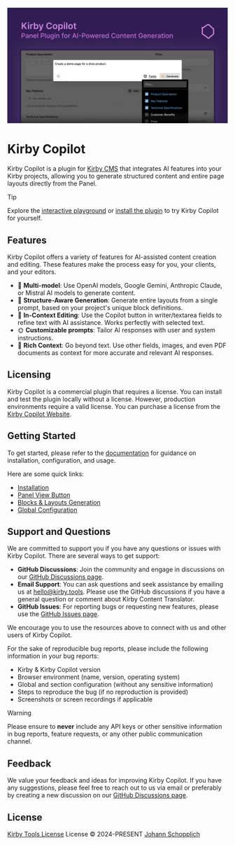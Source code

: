[![Kirby Copilot](./.github/social-card.png)](https://kirby.tools/copilot)

# Kirby Copilot

Kirby Copilot is a plugin for [Kirby CMS](https://getkirby.com) that integrates AI features into your Kirby projects, allowing you to generate structured content and entire page layouts directly from the Panel.

> [!TIP]
> Explore the [interactive playground](https://try.kirbycopilot.com) or [install the plugin](https://kirby.tools/docs/copilot/getting-started/installation) to try Kirby Copilot for yourself.

## Features

Kirby Copilot offers a variety of features for AI-assisted content creation and editing. These features make the process easy for you, your clients, and your editors.

- 🦙 **Multi-model**: Use OpenAI models, Google Gemini, Anthropic Claude, or Mistral AI models to generate content.
- 🧱 **Structure-Aware Generation**: Generate entire layouts from a single prompt, based on your project's unique block definitions.
- 📇 **In-Context Editing**: Use the Copilot button in writer/textarea fields to refine text with AI assistance. Works perfectly with selected text.
- 🌞 **Customizable prompts**: Tailor AI responses with user and system instructions.
- 🎀 **Rich Context**: Go beyond text. Use other fields, images, and even PDF documents as context for more accurate and relevant AI responses.

## Licensing

Kirby Copilot is a commercial plugin that requires a license. You can install and test the plugin locally without a license. However, production environments require a valid license. You can purchase a license from the [Kirby Copilot Website](https://kirby.tools/copilot/buy).

## Getting Started

To get started, please refer to the [documentation](https://kirby.tools/docs/copilot/getting-started) for guidance on installation, configuration, and usage.

Here are some quick links:

- [Installation](https://kirby.tools/docs/copilot/getting-started/installation)
- [Panel View Button](https://kirby.tools/docs/copilot/usage/view-button)
- [Blocks & Layouts Generation](https://kirby.tools/docs/copilot/usage/blocks-and-layouts)
- [Global Configuration](https://kirby.tools/docs/copilot/configuration/global)

## Support and Questions

We are committed to support you if you have any questions or issues with Kirby Copilot. There are several ways to get support:

- **GitHub Discussions**: Join the community and engage in discussions on our [GitHub Discussions page](https://github.com/kirby-tools/community/discussions).
- **Email Support**: You can ask questions and seek assistance by emailing us at [hello@kirby.tools](mailto:hello@kirby.tools). Please use the GitHub discussions if you have a general question or comment about Kirby Content Translator.
- **GitHub Issues**: For reporting bugs or requesting new features, please use the [GitHub Issues page](https://github.com/kirby-tools/community/issues).

We encourage you to use the resources above to connect with us and other users of Kirby Copilot.

For the sake of reproducible bug reports, please include the following information in your bug reports:

- Kirby & Kirby Copilot version
- Browser environment (name, version, operating system)
- Global and section configuration (without any sensitive information)
- Steps to reproduce the bug (if no reproduction is provided)
- Screenshots or screen recordings if applicable

> [!WARNING]
> Please ensure to **never** include any API keys or other sensitive information in bug reports, feature requests, or any other public communication channel.

## Feedback

We value your feedback and ideas for improving Kirby Copilot. If you have any suggestions, please feel free to reach out to us via email or preferably by creating a new discussion on our [GitHub Discussions page](https://github.com/kirby-tools/community/discussions).

## License

[Kirby Tools License](./LICENSE.md) License © 2024-PRESENT [Johann Schopplich](https://github.com/johannschopplich)
